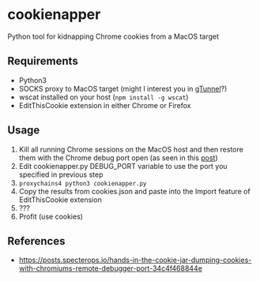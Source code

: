# cookienapper
Python tool for kidnapping Chrome cookies from a MacOS target 

## Requirements
- Python3
- SOCKS proxy to MacOS target (might I interest you in [gTunnel](https://posts.specterops.io/get-your-socks-on-with-gtunnel-4a70a9b82b24)?)
- wscat installed on your host (`npm install -g wscat`)
- EditThisCookie extension in either Chrome or Firefox

## Usage
1. Kill all running Chrome sessions on the MacOS host and then restore them with the Chrome debug port open (as seen in this [post](https://posts.specterops.io/hands-in-the-cookie-jar-dumping-cookies-with-chromiums-remote-debugger-port-34c4f468844e))
2. Edit cookienapper.py DEBUG_PORT variable to use the port you specified in previous step
3. `proxychains4 python3 cookienapper.py`
4. Copy the results from cookies.json and paste into the Import feature of EditThisCookie extension
5. ???
6. Profit (use cookies)

## References
- https://posts.specterops.io/hands-in-the-cookie-jar-dumping-cookies-with-chromiums-remote-debugger-port-34c4f468844e
